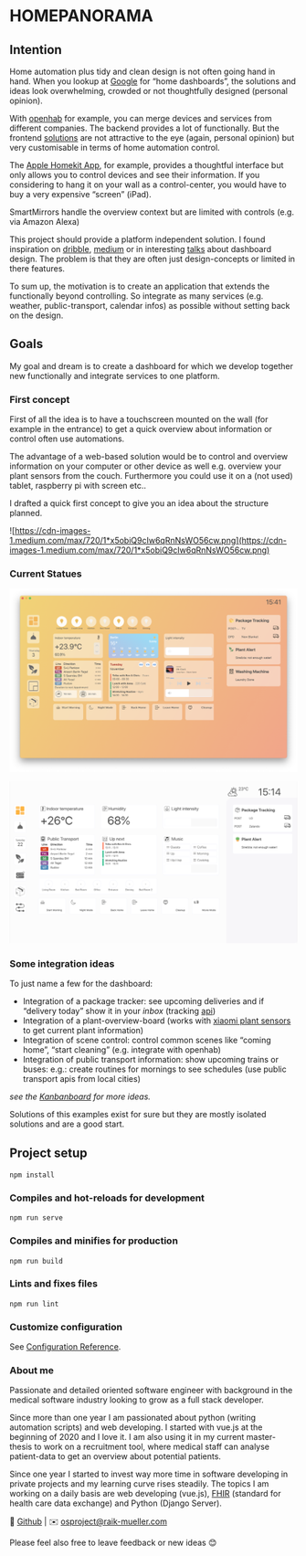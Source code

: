 # HOMEPANORAMA
## Intention
Home automation plus tidy and clean design is not often going hand in hand. When you lookup at [Google](https://www.google.com/search?q=home+dashboard&source=lnms&tbm=isch&sa=X&ved=2ahUKEwjf4JDPxrrpAhUHyaQKHaLNCPAQ_AUoAXoECAwQAw&biw=1309&bih=717) for “home dashboards”, the solutions and ideas look overwhelming, crowded or not thoughtfully designed (personal opinion).

With [openhab](https://www.openhab.org/) for example, you can merge devices and services from different companies. The backend provides a lot of functionally. But the frontend [solutions](https://www.openhab.org/docs/configuration/habpanel.html) are not attractive to the eye (again, personal opinion) but very customisable in terms of home automation control.

The [Apple Homekit App](https://support.apple.com/library/content/dam/edam/applecare/images/de_DE/macos/macos-mojave-ios12-macbook-iphone-x-home-app-notifications-hero-crop.jpg), for example, provides a thoughtful interface but only allows you to control devices and see their information. If you considering to hang it on your wall as a control-center, you would have to buy a very expensive “screen” (iPad).

SmartMirrors handle the overview context but are limited with controls (e.g. via Amazon Alexa)

This project should provide a platform independent solution. I found inspiration on [dribble](https://dribbble.com/9raik/collections/2054777-HomeApp), [medium](https://onezero.medium.com/the-morning-paper-revisited-35b407822494) or in interesting [talks](https://www.youtube.com/watch?v=aZZCZpc0AcY) about dashboard design. The problem is that they are often just design-concepts or limited in there features.

To sum up, the motivation is to create an application that extends the functionally beyond controlling. So integrate as many services (e.g. weather, public-transport, calendar infos) as possible without setting back on the design.

## Goals

My goal and dream is to create a dashboard for which we develop together new functionally and integrate services to one platform.

### First concept

First of all the idea is to have a touchscreen mounted on the wall (for example in the entrance) to get a quick overview about information or control often use automations.

The advantage of a web-based solution would be to control and overview information on your computer or other device as well e.g. overview your plant sensors from the couch. Furthermore you could use it on a (not used) tablet, raspberry pi with screen etc..

I drafted a quick first concept to give you an idea about the structure planned.

![https://cdn-images-1.medium.com/max/720/1*x5obiQ9cIw6qRnNsWO56cw.png](https://cdn-images-1.medium.com/max/720/1*x5obiQ9cIw6qRnNsWO56cw.png)

### Current Statues

![Dec 2020](/doc/current_status_december_2020.png?)

![Aug 2020](/doc/current_statues.png?)

### Some integration ideas

To just name a few for the dashboard:

- Integration of a package tracker: see upcoming deliveries and if “delivery today” show it in your *inbox* (tracking [api](https://extcall.17track.net/de))
- Integration of a plant-overview-board (works with [xiaomi plant sensors](https://de.gearbest.com/other-garden-supplies/pp_373947.html) to get current plant information)
- Integration of scene control: control common scenes like “coming home”, “start cleaning” (e.g. integrate with openhab)
- Integration of public transport information: show upcoming trains or buses: e.g.: create routines for mornings to see schedules (use public transport apis from local cities)

*see the [Kanbanboard](https://github.com/raikm/homepanorama/projects/2) for more ideas.*

Solutions of this examples exist for sure but they are mostly isolated solutions and are a good start.

## Project setup
```
npm install
```

### Compiles and hot-reloads for development
```
npm run serve
```

### Compiles and minifies for production
```
npm run build
```

### Lints and fixes files
```
npm run lint
```

### Customize configuration
See [Configuration Reference](https://cli.vuejs.org/config/).

### About me

Passionate and detailed oriented software engineer with background in the medical software industry looking to grow as a full stack developer.

Since more than one year I am passionated about python (writing automation scripts) and web developing. I started with vue.js at the beginning of 2020 and I love it. I am also using it in my current master-thesis to work on a recruitment tool, where medical staff can analyse patient-data to get an overview about potential patients.

Since one year I started to invest way more time in software developing in private projects and my learning curve rises steadily. The topics I am working on a daily basis are web developing (vue.js), [FHIR](https://hl7.org/FHIR/) (standard for health care data exchange) and Python (Django Server).

🔗 [Github](https://github.com/raikm) | ✉️ osproject@raik-mueller.com

Please feel also free to leave feedback or new ideas 😊
